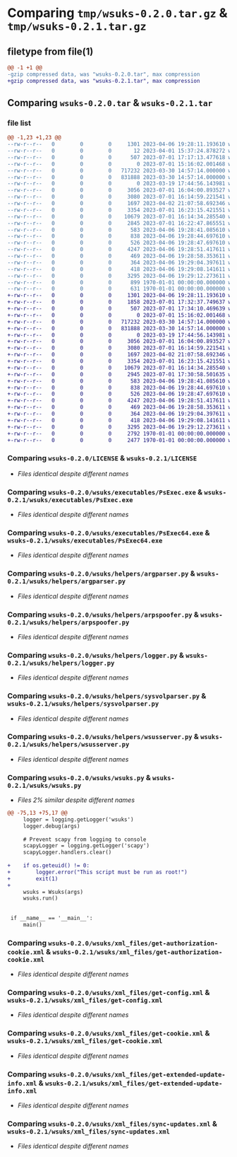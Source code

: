# Comparing `tmp/wsuks-0.2.0.tar.gz` & `tmp/wsuks-0.2.1.tar.gz`

## filetype from file(1)

```diff
@@ -1 +1 @@
-gzip compressed data, was "wsuks-0.2.0.tar", max compression
+gzip compressed data, was "wsuks-0.2.1.tar", max compression
```

## Comparing `wsuks-0.2.0.tar` & `wsuks-0.2.1.tar`

### file list

```diff
@@ -1,23 +1,23 @@
--rw-r--r--   0        0        0     1301 2023-04-06 19:28:11.193610 wsuks-0.2.0/LICENSE
--rw-r--r--   0        0        0       12 2023-04-01 15:37:24.878272 wsuks-0.2.0/README.md
--rw-r--r--   0        0        0      507 2023-07-01 17:17:13.477618 wsuks-0.2.0/pyproject.toml
--rw-r--r--   0        0        0        0 2023-07-01 15:16:02.001468 wsuks-0.2.0/wsuks/__init__.py
--rw-r--r--   0        0        0   717232 2023-03-30 14:57:14.000000 wsuks-0.2.0/wsuks/executables/PsExec.exe
--rw-r--r--   0        0        0   831888 2023-03-30 14:57:14.000000 wsuks-0.2.0/wsuks/executables/PsExec64.exe
--rw-r--r--   0        0        0        0 2023-03-19 17:44:56.143981 wsuks-0.2.0/wsuks/helpers/__init__.py
--rw-r--r--   0        0        0     3056 2023-07-01 16:04:00.893527 wsuks-0.2.0/wsuks/helpers/argparser.py
--rw-r--r--   0        0        0     3080 2023-07-01 16:14:59.221541 wsuks-0.2.0/wsuks/helpers/arpspoofer.py
--rw-r--r--   0        0        0     1697 2023-04-02 21:07:58.692346 wsuks-0.2.0/wsuks/helpers/logger.py
--rw-r--r--   0        0        0     3354 2023-07-01 16:23:15.421551 wsuks-0.2.0/wsuks/helpers/sysvolparser.py
--rw-r--r--   0        0        0    10679 2023-07-01 16:14:34.285540 wsuks-0.2.0/wsuks/helpers/wsusserver.py
--rw-r--r--   0        0        0     2845 2023-07-01 16:22:47.865551 wsuks-0.2.0/wsuks/wsuks.py
--rw-r--r--   0        0        0      583 2023-04-06 19:28:41.085610 wsuks-0.2.0/wsuks/xml_files/get-authorization-cookie.xml
--rw-r--r--   0        0        0      838 2023-04-06 19:28:44.697610 wsuks-0.2.0/wsuks/xml_files/get-config.xml
--rw-r--r--   0        0        0      526 2023-04-06 19:28:47.697610 wsuks-0.2.0/wsuks/xml_files/get-cookie.xml
--rw-r--r--   0        0        0     4247 2023-04-06 19:28:51.417611 wsuks-0.2.0/wsuks/xml_files/get-extended-update-info.xml
--rw-r--r--   0        0        0      469 2023-04-06 19:28:58.353611 wsuks-0.2.0/wsuks/xml_files/internal-error.xml
--rw-r--r--   0        0        0      364 2023-04-06 19:29:04.397611 wsuks-0.2.0/wsuks/xml_files/register-computer.xml
--rw-r--r--   0        0        0      418 2023-04-06 19:29:08.141611 wsuks-0.2.0/wsuks/xml_files/report-event-batch.xml
--rw-r--r--   0        0        0     3295 2023-04-06 19:29:12.273611 wsuks-0.2.0/wsuks/xml_files/sync-updates.xml
--rw-r--r--   0        0        0      899 1970-01-01 00:00:00.000000 wsuks-0.2.0/setup.py
--rw-r--r--   0        0        0      631 1970-01-01 00:00:00.000000 wsuks-0.2.0/PKG-INFO
+-rw-r--r--   0        0        0     1301 2023-04-06 19:28:11.193610 wsuks-0.2.1/LICENSE
+-rw-r--r--   0        0        0     1858 2023-07-01 17:32:37.749637 wsuks-0.2.1/README.md
+-rw-r--r--   0        0        0      507 2023-07-01 17:34:10.469639 wsuks-0.2.1/pyproject.toml
+-rw-r--r--   0        0        0        0 2023-07-01 15:16:02.001468 wsuks-0.2.1/wsuks/__init__.py
+-rw-r--r--   0        0        0   717232 2023-03-30 14:57:14.000000 wsuks-0.2.1/wsuks/executables/PsExec.exe
+-rw-r--r--   0        0        0   831888 2023-03-30 14:57:14.000000 wsuks-0.2.1/wsuks/executables/PsExec64.exe
+-rw-r--r--   0        0        0        0 2023-03-19 17:44:56.143981 wsuks-0.2.1/wsuks/helpers/__init__.py
+-rw-r--r--   0        0        0     3056 2023-07-01 16:04:00.893527 wsuks-0.2.1/wsuks/helpers/argparser.py
+-rw-r--r--   0        0        0     3080 2023-07-01 16:14:59.221541 wsuks-0.2.1/wsuks/helpers/arpspoofer.py
+-rw-r--r--   0        0        0     1697 2023-04-02 21:07:58.692346 wsuks-0.2.1/wsuks/helpers/logger.py
+-rw-r--r--   0        0        0     3354 2023-07-01 16:23:15.421551 wsuks-0.2.1/wsuks/helpers/sysvolparser.py
+-rw-r--r--   0        0        0    10679 2023-07-01 16:14:34.285540 wsuks-0.2.1/wsuks/helpers/wsusserver.py
+-rw-r--r--   0        0        0     2945 2023-07-01 17:30:58.501635 wsuks-0.2.1/wsuks/wsuks.py
+-rw-r--r--   0        0        0      583 2023-04-06 19:28:41.085610 wsuks-0.2.1/wsuks/xml_files/get-authorization-cookie.xml
+-rw-r--r--   0        0        0      838 2023-04-06 19:28:44.697610 wsuks-0.2.1/wsuks/xml_files/get-config.xml
+-rw-r--r--   0        0        0      526 2023-04-06 19:28:47.697610 wsuks-0.2.1/wsuks/xml_files/get-cookie.xml
+-rw-r--r--   0        0        0     4247 2023-04-06 19:28:51.417611 wsuks-0.2.1/wsuks/xml_files/get-extended-update-info.xml
+-rw-r--r--   0        0        0      469 2023-04-06 19:28:58.353611 wsuks-0.2.1/wsuks/xml_files/internal-error.xml
+-rw-r--r--   0        0        0      364 2023-04-06 19:29:04.397611 wsuks-0.2.1/wsuks/xml_files/register-computer.xml
+-rw-r--r--   0        0        0      418 2023-04-06 19:29:08.141611 wsuks-0.2.1/wsuks/xml_files/report-event-batch.xml
+-rw-r--r--   0        0        0     3295 2023-04-06 19:29:12.273611 wsuks-0.2.1/wsuks/xml_files/sync-updates.xml
+-rw-r--r--   0        0        0     2792 1970-01-01 00:00:00.000000 wsuks-0.2.1/setup.py
+-rw-r--r--   0        0        0     2477 1970-01-01 00:00:00.000000 wsuks-0.2.1/PKG-INFO
```

### Comparing `wsuks-0.2.0/LICENSE` & `wsuks-0.2.1/LICENSE`

 * *Files identical despite different names*

### Comparing `wsuks-0.2.0/wsuks/executables/PsExec.exe` & `wsuks-0.2.1/wsuks/executables/PsExec.exe`

 * *Files identical despite different names*

### Comparing `wsuks-0.2.0/wsuks/executables/PsExec64.exe` & `wsuks-0.2.1/wsuks/executables/PsExec64.exe`

 * *Files identical despite different names*

### Comparing `wsuks-0.2.0/wsuks/helpers/argparser.py` & `wsuks-0.2.1/wsuks/helpers/argparser.py`

 * *Files identical despite different names*

### Comparing `wsuks-0.2.0/wsuks/helpers/arpspoofer.py` & `wsuks-0.2.1/wsuks/helpers/arpspoofer.py`

 * *Files identical despite different names*

### Comparing `wsuks-0.2.0/wsuks/helpers/logger.py` & `wsuks-0.2.1/wsuks/helpers/logger.py`

 * *Files identical despite different names*

### Comparing `wsuks-0.2.0/wsuks/helpers/sysvolparser.py` & `wsuks-0.2.1/wsuks/helpers/sysvolparser.py`

 * *Files identical despite different names*

### Comparing `wsuks-0.2.0/wsuks/helpers/wsusserver.py` & `wsuks-0.2.1/wsuks/helpers/wsusserver.py`

 * *Files identical despite different names*

### Comparing `wsuks-0.2.0/wsuks/wsuks.py` & `wsuks-0.2.1/wsuks/wsuks.py`

 * *Files 2% similar despite different names*

```diff
@@ -75,13 +75,17 @@
     logger = logging.getLogger('wsuks')
     logger.debug(args)
     
     # Prevent scapy from logging to console
     scapyLogger = logging.getLogger('scapy')
     scapyLogger.handlers.clear()
 
+    if os.geteuid() != 0:
+        logger.error("This script must be run as root!")
+        exit(1)
+
     wsuks = Wsuks(args)
     wsuks.run()
 
 
 if __name__ == '__main__':
     main()
```

### Comparing `wsuks-0.2.0/wsuks/xml_files/get-authorization-cookie.xml` & `wsuks-0.2.1/wsuks/xml_files/get-authorization-cookie.xml`

 * *Files identical despite different names*

### Comparing `wsuks-0.2.0/wsuks/xml_files/get-config.xml` & `wsuks-0.2.1/wsuks/xml_files/get-config.xml`

 * *Files identical despite different names*

### Comparing `wsuks-0.2.0/wsuks/xml_files/get-cookie.xml` & `wsuks-0.2.1/wsuks/xml_files/get-cookie.xml`

 * *Files identical despite different names*

### Comparing `wsuks-0.2.0/wsuks/xml_files/get-extended-update-info.xml` & `wsuks-0.2.1/wsuks/xml_files/get-extended-update-info.xml`

 * *Files identical despite different names*

### Comparing `wsuks-0.2.0/wsuks/xml_files/sync-updates.xml` & `wsuks-0.2.1/wsuks/xml_files/sync-updates.xml`

 * *Files identical despite different names*

